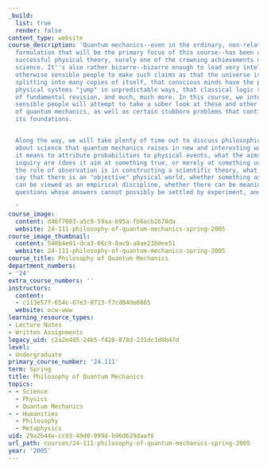 ```yaml
---
_build:
  list: true
  render: false
content_type: website
course_description: 'Quantum mechanics--even in the ordinary, non-relativistic, "particle"
  formulation that will be the primary focus of this course--has been a staggeringly
  successful physical theory, surely one of the crowning achievements of 20th century
  science. It''s also rather bizarre--bizarre enough to lead very intelligent and
  otherwise sensible people to make such claims as that the universe is perpetually
  splitting into many copies of itself, that conscious minds have the power to make
  physical systems "jump" in unpredictable ways, that classical logic stands in need
  of fundamental revision, and much, much more. In this course, we intelligent and
  sensible people will attempt to take a sober look at these and other alleged implications
  of quantum mechanics, as well as certain stubborn problems that continue to trouble
  its foundations.


  Along the way, we will take plenty of time out to discuss philosophical questions
  about science that quantum mechanics raises in new and interesting ways: e.g., what
  it means to attribute probabilities to physical events, what the aims of scientific
  inquiry are (does it aim at something true, or merely at something useful?), what
  the role of observation is in constructing a scientific theory, what it means to
  say that there is an "objective" physical world, whether something as basic as logic
  can be viewed as an empirical discipline, whether there can be meaningful scientific
  questions whose answers cannot possibly be settled by experiment, and more.

  '
course_image:
  content: d46f7083-a5c9-59aa-b95a-fb6acb2678da
  website: 24-111-philosophy-of-quantum-mechanics-spring-2005
course_image_thumbnail:
  content: 548b4e81-dca3-66c9-8ac9-a8ae21b0ee51
  website: 24-111-philosophy-of-quantum-mechanics-spring-2005
course_title: Philosophy of Quantum Mechanics
department_numbers:
- '24'
extra_course_numbers: ''
instructors:
  content:
  - c113e57f-654c-67e3-8713-f7cd04de6665
  website: ocw-www
learning_resource_types:
- Lecture Notes
- Written Assignments
legacy_uid: c2a2e485-24b5-f428-878d-231dc3d8b47d
level:
- Undergraduate
primary_course_number: '24.111'
term: Spring
title: Philosophy of Quantum Mechanics
topics:
- - Science
  - Physics
  - Quantum Mechanics
- - Humanities
  - Philosophy
  - Metaphysics
uid: 29a2b44e-cc93-49d0-999d-b96d629daaf6
url_path: courses/24-111-philosophy-of-quantum-mechanics-spring-2005
year: '2005'
---
```

